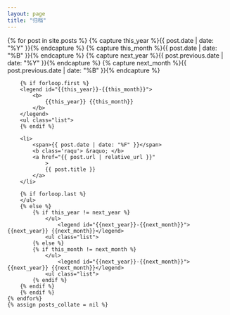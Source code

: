 ```yaml
---
layout: page
title: "归档"
---
```


<!-- 这里获取的是_posts文件夹里的 -->

<div class="site-page-list">
    {% for post in site.posts  %}
        {% capture this_year %}{{ post.date | date: "%Y" }}{% endcapture %}
        {% capture this_month %}{{ post.date | date: "%B" }}{% endcapture %}
        {% capture next_year %}{{ post.previous.date | date: "%Y" }}{% endcapture %}
        {% capture next_month %}{{ post.previous.date | date: "%B" }}{% endcapture %}

		{% if forloop.first %}
		<legend id="{{this_year}}-{{this_month}}">
			<b>
				{{this_year}} {{this_month}}
			</b>
		</legend>
		<ul class="list">
		{% endif %}

		<li>
            <span>{{ post.date | date: "%F" }}</span>
            <b class='raqu'> &raquo; </b> 
            <a href="{{ post.url | relative_url }}"
                >
                {{ post.title }}
            </a>
        </li>

		{% if forloop.last %}
		</ul>
		{% else %}
            {% if this_year != next_year %}
                </ul>
                    <legend id="{{next_year}}-{{next_month}}">{{next_year}} {{next_month}}</legend>
                <ul class="list">
            {% else %}
			{% if this_month != next_month %}
                </ul>
                    <legend id="{{next_year}}-{{next_month}}">{{next_year}} {{next_month}}</legend>
                <ul class="list">
			{% endif %}
        {% endif %}
		{% endif %}
	{% endfor%}
    {% assign posts_collate = nil %}
</div>
